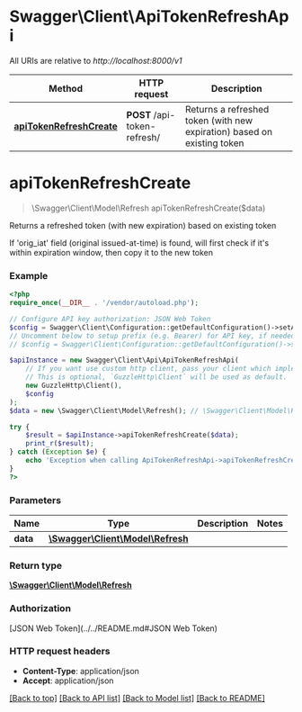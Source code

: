 # Swagger\Client\ApiTokenRefreshApi

All URIs are relative to *http://localhost:8000/v1*

Method | HTTP request | Description
------------- | ------------- | -------------
[**apiTokenRefreshCreate**](ApiTokenRefreshApi.md#apiTokenRefreshCreate) | **POST** /api-token-refresh/ | Returns a refreshed token (with new expiration) based on existing token


# **apiTokenRefreshCreate**
> \Swagger\Client\Model\Refresh apiTokenRefreshCreate($data)

Returns a refreshed token (with new expiration) based on existing token

If 'orig_iat' field (original issued-at-time) is found, will first check if it's within expiration window, then copy it to the new token

### Example
```php
<?php
require_once(__DIR__ . '/vendor/autoload.php');

// Configure API key authorization: JSON Web Token
$config = Swagger\Client\Configuration::getDefaultConfiguration()->setApiKey('Authorization', 'YOUR_API_KEY');
// Uncomment below to setup prefix (e.g. Bearer) for API key, if needed
// $config = Swagger\Client\Configuration::getDefaultConfiguration()->setApiKeyPrefix('Authorization', 'Bearer');

$apiInstance = new Swagger\Client\Api\ApiTokenRefreshApi(
    // If you want use custom http client, pass your client which implements `GuzzleHttp\ClientInterface`.
    // This is optional, `GuzzleHttp\Client` will be used as default.
    new GuzzleHttp\Client(),
    $config
);
$data = new \Swagger\Client\Model\Refresh(); // \Swagger\Client\Model\Refresh | 

try {
    $result = $apiInstance->apiTokenRefreshCreate($data);
    print_r($result);
} catch (Exception $e) {
    echo 'Exception when calling ApiTokenRefreshApi->apiTokenRefreshCreate: ', $e->getMessage(), PHP_EOL;
}
?>
```

### Parameters

Name | Type | Description  | Notes
------------- | ------------- | ------------- | -------------
 **data** | [**\Swagger\Client\Model\Refresh**](../Model/Refresh.md)|  |

### Return type

[**\Swagger\Client\Model\Refresh**](../Model/Refresh.md)

### Authorization

[JSON Web Token](../../README.md#JSON Web Token)

### HTTP request headers

 - **Content-Type**: application/json
 - **Accept**: application/json

[[Back to top]](#) [[Back to API list]](../../README.md#documentation-for-api-endpoints) [[Back to Model list]](../../README.md#documentation-for-models) [[Back to README]](../../README.md)

